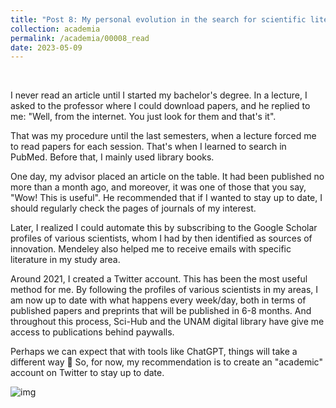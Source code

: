 ```yaml
---
title: "Post 8: My personal evolution in the search for scientific literature 🧐"
collection: academia
permalink: /academia/00008_read
date: 2023-05-09
---
```


&nbsp;



I never read an article until I started my bachelor's degree. In a lecture, I asked to the professor where I could download papers, and he replied to me: "Well, from the internet. You just look for them and that's it".

That was my procedure until the last semesters, when a lecture forced me to read papers for each session. That's when I learned to search in PubMed. Before that, I mainly used library books.

One day, my advisor placed an article on the table. It had been published no more than a month ago, and moreover, it was one of those that you say, "Wow! This is useful". He recommended that if I wanted to stay up to date, I should regularly check the pages of journals of my interest.

Later, I realized I could automate this by subscribing to the Google Scholar profiles of various scientists, whom I had by then identified as sources of innovation. Mendeley also helped me to receive emails with specific literature in my study area.

Around 2021, I created a Twitter account. This has been the most useful method for me. By following the profiles of various scientists in my areas, I am now up to date with what happens every week/day, both in terms of published papers and preprints that will be published in 6-8 months. And throughout this process, Sci-Hub and the UNAM digital library have give me access to publications behind paywalls.

Perhaps we can expect that with tools like ChatGPT, things will take a different way 🤔 So, for now, my recommendation is to create an "academic" account on Twitter to stay up to date.



![img](/images/academia/00008_read.jpg)


